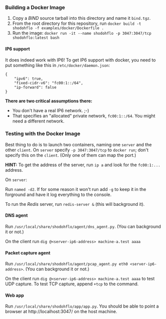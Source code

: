 ### Building a Docker Image

1. Copy a _BIND_ source tarball into this directory and name it `bind.tgz`.
1. From the root directory for this repository, run `docker build -t shodohflo -f examples/docker/Dockerfile .`
1. Run the image: `docker run -it --name shodohflo -p 3047:3047/tcp shodohflo:latest bash`

#### IP6 support

It does indeed work with IP6! To get IP6 support with docker, you need to put something like this in
`/etc/docker/daemon.json`:

```
{
    "ipv6": true,
    "fixed-cidr-v6": "fc00:1::/64",
    "ip-forward": false
}
```

**There are two critical assumptions there:**

* You don't have a real IP6 network. ;-)
* That specifies an "allocated" private network, `fc00:1::/64`. You might need a different network.

### Testing with the Docker Image

Best thing to do is to launch two containers, naming one `server` and the other `client`. On `server` specify
`-p 3047:3047/tcp` to `docker run`; don't specify this on the `client`. (Only one of them can map the port.)

**HINT:** To get the address of the server, run `ip a` and look for the `fc00:1:...` address.

On `server`:

Run `named -d2`. If for some reason it won't run add `-g` to keep it in the forground and have it log everything
to the console.

To run the _Redis_ server, run `redis-server &` (this will background it).

#### DNS agent

Run `/usr/local/share/shodohflo/agent/dns_agent.py`. (You can background it or not.)

On the client run `dig @<server-ip6-address> machine-a.test aaaa`

#### Packet capture agent

Run `/usr/local/share/shodohflo/agent/pcap_agent.py eth0 <server-ip6-address>`. (You can background it or not.)

On the client run `dig @<server-ip6-address> machine-a.test aaaa` to test UDP capture. To test TCP capture, append `+tcp`
to the command.

#### Web app

Run `/usr/local/share/shodohflo/app/app.py`. You should be able to point a browser at http://localhost:3047/ on the
host machine.
